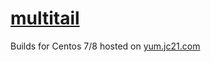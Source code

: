 # [multitail](https://www.vanheusden.com/multitail/index.php)

Builds for Centos 7/8 hosted on [yum.jc21.com](https://yum.jc21.com)

